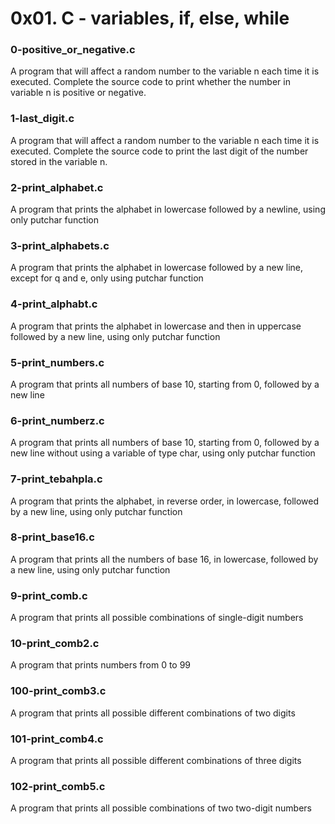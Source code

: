 # 0x01. C - variables, if, else, while
### 0-positive_or_negative.c
A program that will affect a random number to the variable n each time it is executed. Complete the source code to print whether the number in variable n is positive or negative.
### 1-last_digit.c
A program that will affect a random number to the variable n each time it is executed. Complete the source code to print the last digit of the number stored in the variable n.
### 2-print_alphabet.c
A program that prints the alphabet in lowercase followed by a newline, using only putchar function
### 3-print_alphabets.c
A program that prints the alphabet in lowercase followed by a new line, except for q and e, only using putchar function
### 4-print_alphabt.c
A program that prints the alphabet in lowercase and then in uppercase followed by a new line, using only putchar function
### 5-print_numbers.c
A program that prints all numbers of base 10, starting from 0, followed by a new line
### 6-print_numberz.c
A program that prints all numbers of base 10, starting from 0, followed by a new line without using a variable of type char, using only putchar function
### 7-print_tebahpla.c
A program that prints the alphabet, in reverse order, in lowercase, followed by a new line, using only putchar function
### 8-print_base16.c
A program that prints all the numbers of base 16, in lowercase, followed by a new line, using only putchar function
### 9-print_comb.c
A program that prints all possible combinations of single-digit numbers
### 10-print_comb2.c
A program that prints numbers from 0 to 99
### 100-print_comb3.c
A program that prints all possible different combinations of two digits
### 101-print_comb4.c
A program that prints all possible different combinations of three digits
### 102-print_comb5.c
A program that prints all possible combinations of two two-digit numbers
